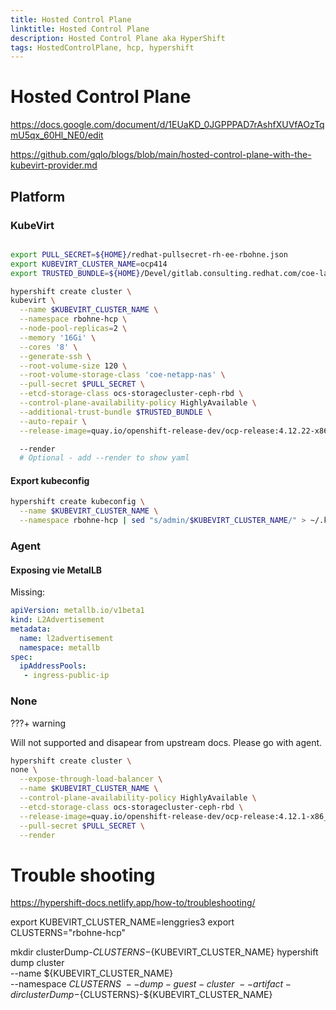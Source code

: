 ```yaml
---
title: Hosted Control Plane
linktitle: Hosted Control Plane
description: Hosted Control Plane aka HyperShift
tags: HostedControlPlane, hcp, hypershift
---
```


# Hosted Control Plane

<https://docs.google.com/document/d/1EUaKD_0JGPPPAD7rAshfXUVfAOzTqmU5qx_60Hl_NE0/edit>

<https://github.com/gqlo/blogs/blob/main/hosted-control-plane-with-the-kubevirt-provider.md>

## Platform

### KubeVirt

```bash

export PULL_SECRET=${HOME}/redhat-pullsecret-rh-ee-rbohne.json
export KUBEVIRT_CLUSTER_NAME=ocp414
export TRUSTED_BUNDLE=${HOME}/Devel/gitlab.consulting.redhat.com/coe-lab/certificates/ca-bundle-v1.pem

hypershift create cluster \
kubevirt \
  --name $KUBEVIRT_CLUSTER_NAME \
  --namespace rbohne-hcp \
  --node-pool-replicas=2 \
  --memory '16Gi' \
  --cores '8' \
  --generate-ssh \
  --root-volume-size 120 \
  --root-volume-storage-class 'coe-netapp-nas' \
  --pull-secret $PULL_SECRET \
  --etcd-storage-class ocs-storagecluster-ceph-rbd \
  --control-plane-availability-policy HighlyAvailable \
  --additional-trust-bundle $TRUSTED_BUNDLE \
  --auto-repair \
  --release-image=quay.io/openshift-release-dev/ocp-release:4.12.22-x86_64

  --render
  # Optional - add --render to show yaml

```

#### Export kubeconfig

```bash
hypershift create kubeconfig \
  --name $KUBEVIRT_CLUSTER_NAME \
  --namespace rbohne-hcp | sed "s/admin/$KUBEVIRT_CLUSTER_NAME/" > ~/.kube/clusters/${KUBEVIRT_CLUSTER_NAME}
```

### Agent

#### Exposing vie MetalLB

Missing:

```yaml
apiVersion: metallb.io/v1beta1
kind: L2Advertisement
metadata:
  name: l2advertisement
  namespace: metallb
spec:
  ipAddressPools:
   - ingress-public-ip
```

### None

???+ warning

  Will not supported and disapear from upstream docs.
  Please go with agent.

```bash
hypershift create cluster \
none \
  --expose-through-load-balancer \
  --name $KUBEVIRT_CLUSTER_NAME \
  --control-plane-availability-policy HighlyAvailable \
  --etcd-storage-class ocs-storagecluster-ceph-rbd \
  --release-image=quay.io/openshift-release-dev/ocp-release:4.12.1-x86_64 \
  --pull-secret $PULL_SECRET \
  --render

```

# Trouble shooting

<https://hypershift-docs.netlify.app/how-to/troubleshooting/>

export KUBEVIRT_CLUSTER_NAME=lenggries3
export CLUSTERNS="rbohne-hcp"

mkdir clusterDump-${CLUSTERNS}-${KUBEVIRT_CLUSTER_NAME}
hypershift dump cluster \
    --name ${KUBEVIRT_CLUSTER_NAME} \
    --namespace ${CLUSTERNS} \
    --dump-guest-cluster \
    --artifact-dir clusterDump-${CLUSTERNS}-${KUBEVIRT_CLUSTER_NAME}
